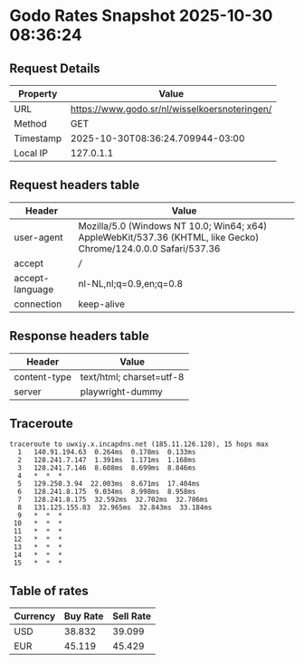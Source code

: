# Godo Rates Snapshot 2025-10-30 08:36:24
## Request Details

| Property | Value |
|----------|-------|
| URL | https://www.godo.sr/nl/wisselkoersnoteringen/ |
| Method | GET |
| Timestamp | 2025-10-30T08:36:24.709944-03:00 |
| Local IP | 127.0.1.1 |
    
## Request headers table

| Header | Value |
|--------|-------|
| user-agent | Mozilla/5.0 (Windows NT 10.0; Win64; x64) AppleWebKit/537.36 (KHTML, like Gecko) Chrome/124.0.0.0 Safari/537.36 |
| accept | */* |
| accept-language | nl-NL,nl;q=0.9,en;q=0.8 |
| connection | keep-alive |

    
## Response headers table
| Header | Value |
|--------|-------|
| content-type | text/html; charset=utf-8 |
| server | playwright-dummy |

## Traceroute 

```
traceroute to uwxiy.x.incapdns.net (185.11.126.128), 15 hops max
  1   140.91.194.63  0.264ms  0.178ms  0.133ms 
  2   128.241.7.147  1.391ms  1.171ms  1.168ms 
  3   128.241.7.146  8.608ms  8.699ms  8.846ms 
  4   *  *  * 
  5   129.250.3.94  22.003ms  8.671ms  17.404ms 
  6   128.241.8.175  9.034ms  8.998ms  8.958ms 
  7   128.241.8.175  32.592ms  32.702ms  32.786ms 
  8   131.125.155.83  32.965ms  32.843ms  33.184ms 
  9   *  *  * 
 10   *  *  * 
 11   *  *  * 
 12   *  *  * 
 13   *  *  * 
 14   *  *  * 
 15   *  *  * 

```


## Table of rates

| Currency | Buy Rate | Sell Rate |
|----------|----------|-----------|
| USD | 38.832 | 39.099 |
| EUR | 45.119 | 45.429 |
